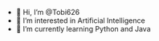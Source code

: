- 👋 Hi, I’m @Tobi626
- 👀 I’m interested in Artificial Intelligence 
- 🌱 I’m currently learning Python and Java

<!---
Tobi626/Tobi626 is a ✨ special ✨ repository because its `README.md` (this file) appears on your GitHub profile.
You can click the Preview link to take a look at your changes.
--->
